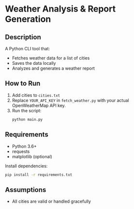 # Weather Analysis & Report Generation

## Description
A Python CLI tool that:
- Fetches weather data for a list of cities
- Saves the data locally
- Analyzes and generates a weather report

## How to Run
1. Add cities to `cities.txt`
2. Replace `YOUR_API_KEY` in `fetch_weather.py` with your actual OpenWeatherMap API key.
3. Run the script:
   ```bash
   python main.py
   ```

## Requirements
- Python 3.6+
- requests
- matplotlib (optional)

Install dependencies:
```bash
pip install -r requirements.txt
```

## Assumptions
- All cities are valid or handled gracefully
